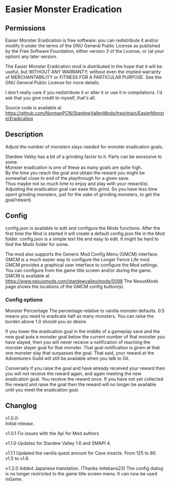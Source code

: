 # Easier Monster Eradication

## Permissions

Easier Monster Eradication is free software: you can redistribute it and/or modify it under the terms of the GNU General Public License
as published by the Free Software Foundation, either version 3 of the License, or (at your option) any later version.

The Easier Monster Eradication mod is distributed in the hope that it will be useful, but WITHOUT ANY WARRANTY;
without even the implied warranty of MERCHANTABILITY or FITNESS FOR A PARTICULAR PURPOSE.
See the GNU General Public License for more details.

I don't really care if you redistribute it or alter it or use it in compilations.
I'd ask that you give credit to myself, that's all.

Source code is available at https://github.com/NormanPCN/StardewValleyMods/tree/main/EasierMonsterEradication

## Description
Adjust the number of monsters slays needed for monster eradication goals.

Stardew Valley has a bit of a grinding factor to it. Parts can be excessive to some.  
Monster eradication is one of these as many goals are quite high.  
By the time you reach the goal and obtain the reward you might be somewhat close to end of the playthrough for a given save.  
Thus maybe not so much time to enjoy and play with your reward(s).  
Adjusting the eradication goal can ease this grind. So you have less time spent grinding monsters, just for the sake of grinding monsters, to get the goal/reward.

## Config

config.json is available to edit and configure the Mods functions.
 After the first time the Mod is started it will create a default config.json file in the Mod folder.
 config.json is a simple text file and easy to edit. It might be hard to find the Mods folder for some.

The mod also supports the Generic Mod Config Menu (GMCM) interface.
GMCM is a much easier way to configure the Longer Fence Life mod.
GMCM provides a graphical user interface to configure the Mod settings.
You can configure from the game title screen and/or during the game.
GMCM is available at https://www.nexusmods.com/stardewvalley/mods/5098
The NexusMods page shows the locations of the GMCM config button(s).

### Config options

Monster Percentage
The percentage relative to vanilla monster defaults. 0.5 means you need to eradicate half as many monsters. You can raise the burden above 1.0 should you so desire.

If you lower the eradication goal in the middle of a gameplay save and the new goal puts a monster goal below the current number of that monster you have slayed, then you will never receive a notification of reaching the monster slayer goal for that monster. That goal notification is given at that one monster slay that surpasses the goal. That said, your reward at the Adventurers Guild will still be available when you talk to Gil.

Conversely if you raise the goal and have already received your reward then you will not receive the reward again, and again meeting the new eradication goal. You receive the reward once. If you have not yet collected the reward and raise the goal then the reward will no longer be available until you meet the eradication goal.

## Changlog

v1.0.0:  
 Initial release. 

 v1.0.1
 Fix issues with the Api for Mod authors

 v1.1.0
 Updates for Stardew Valley 1.6 and SMAPI 4.

 v1.1.1
 Updated the vanilla quest amount for Cave insects. From 125 to 80. v1.5 to v1.6.

 v.1.2.0
 Added Japanese translation. (Thanks mitekano23)
 The config dialog is no longer restricted to the game title screen menu. It can now be used inGame.

